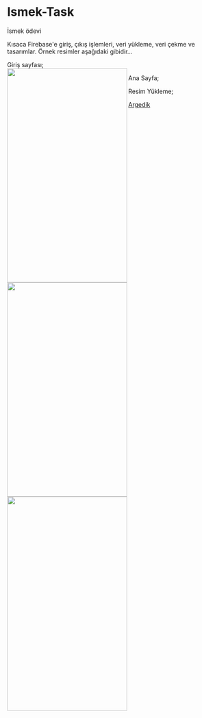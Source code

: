 # Ismek-Task
İsmek ödevi



Kısaca Firebase'e giriş, çıkış işlemleri, veri yükleme, veri çekme ve tasarımlar. Örnek resimler aşağıdaki gibidir...

Giriş sayfası;  
<a href="url"><img src="https://raw.githubusercontent.com/Argedik/Ismek-Task/main/images/Login.png" align="left" height="500" width="280" ></a>

Ana Sayfa;  
<a href="url"><img src="https://raw.githubusercontent.com/Argedik/Ismek-Task/main/images/HomePage.png" align="left" height="500" width="280" ></a>

Resim Yükleme;  
<a href="url"><img src="https://raw.githubusercontent.com/Argedik/Ismek-Task/main/images/UploadImages.png" align="left" height="500" width="280" ></a>

[Argedik](https://www.argedik.com/)  

